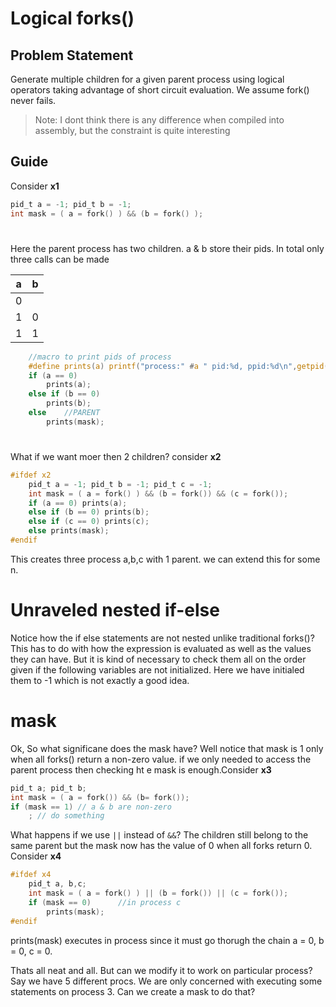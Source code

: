 # Logical forks()

## Problem Statement
Generate multiple children for a given parent process using logical operators taking advantage of short circuit evaluation.
We assume fork() never fails.
> Note: I dont think there is any difference when compiled into assembly, but the constraint is quite interesting

## Guide
Consider **x1**
```c
pid_t a = -1; pid_t b = -1;
int mask = ( a = fork() ) && (b = fork() );
```
#
Here the parent process has two children. a & b store their pids. In total only three calls can be made

| a | b |
|---|---|
| 0 |   |
| 1 | 0 |
| 1 | 1 |

```c
    //macro to print pids of process
    #define prints(a) printf("process:" #a " pid:%d, ppid:%d\n",getpid(),getppid())
    if (a == 0)
        prints(a);
    else if (b == 0)
        prints(b);
    else    //PARENT
        prints(mask);
```
#
What if we want moer then 2 children?
consider **x2**
```c
#ifdef x2
    pid_t a = -1; pid_t b = -1; pid_t c = -1;
    int mask = ( a = fork() ) && (b = fork()) && (c = fork());
    if (a == 0) prints(a);
    else if (b == 0) prints(b);
    else if (c == 0) prints(c);
    else prints(mask);
#endif
```
This creates three process a,b,c with 1 parent.
we can extend this for some n.
# Unraveled nested if-else
Notice how the if else statements are not nested unlike traditional forks()? This has to do with how the expression is evaluated as well as the values they can have. But it is kind of necessary to check them all on the order given if the following variables are not initialized. Here we have initialed them to -1 which is not exactly a good idea.
# mask
Ok, So what significane does the mask have? Well notice that mask is 1 only when all forks() return a non-zero value. if we only needed to access the parent process then checking ht e mask is enough.Consider **x3**
```c
pid_t a; pid_t b;
int mask = ( a = fork()) && (b= fork());
if (mask == 1) // a & b are non-zero
    ; // do something 
```

What happens if we use ```||``` instead of ```&&```? The children still belong to the same parent but the mask now has the value of 0 when all forks return 0. Consider **x4**
```c
#ifdef x4
    pid_t a, b,c;
    int mask = ( a = fork() ) || (b = fork()) || (c = fork());
    if (mask == 0)      //in process c
        prints(mask);
#endif
```
prints(mask) executes in process since it must go thorugh the chain a = 0, b = 0, c = 0.

Thats all neat and all. But can we modify it to work on particular process? Say we have 5 different procs.
We are only concerned with executing some statements on process 3. Can we create a mask to do that?

